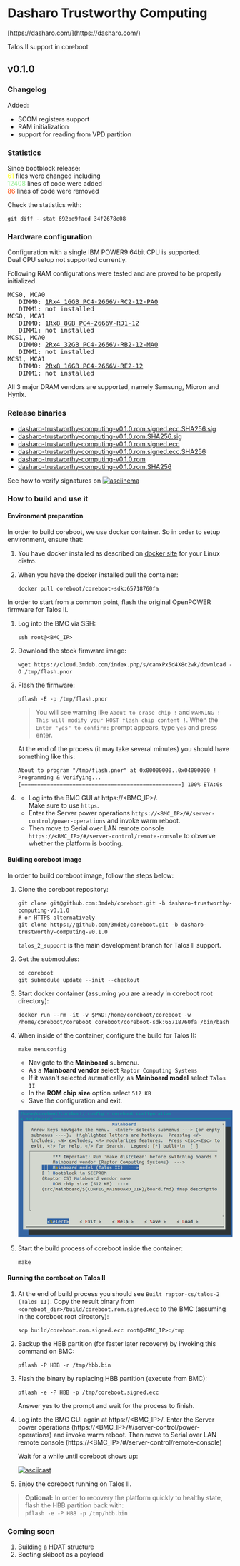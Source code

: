 # Dasharo Trustworthy Computing

[https://dasharo.com/](https://dasharo.com/)

Talos II support in coreboot

## v0.1.0

### Changelog

Added:
* SCOM registers support
* RAM initialization
* support for reading from VPD partition

### Statistics

Since bootblock release: \
<span style="color:yellow">61</span> files were changed including \
<span style="color:lightgreen">12408</span> lines of code were added \
<span style="color:orangered">86</span> lines of code were removed

Check the statistics with:
```
git diff --stat 692bd9facd 34f2678e08
```

### Hardware configuration

Configuration with a single IBM POWER9 64bit CPU is supported. \
Dual CPU setup not supported currently.

Following RAM configurations were tested and are proved to be properly initialized.
<pre>
MCS0, MCA0
   DIMM0: <a href=https://www.samsung.com/semiconductor/dram/module/M393A2K40CB2-CTD>1Rx4 16GB PC4-2666V-RC2-12-PA0</a>
   DIMM1: not installed
MCS0, MCA1
   DIMM0: <a href=https://www.crucial.com/memory/server-ddr4/mta9asf1g72pz-2g6j1>1Rx8 8GB PC4-2666V-RD1-12</a>
   DIMM1: not installed
MCS1, MCA0
   DIMM0: <a href=https://www.samsung.com/semiconductor/dram/module/M393A4K40CB2-CTD/>2Rx4 32GB PC4-2666V-RB2-12-MA0</a>
   DIMM1: not installed
MCS1, MCA1
   DIMM0: <a href=https://mis-prod-koce-homepage-cdn-01-blob-ep.azureedge.net/web/static_file/12701730956286135.pdf>2Rx8 16GB PC4-2666V-RE2-12</a>
   DIMM1: not installed
</pre>

All 3 major DRAM vendors are supported, namely Samsung, Micron and Hynix.

### Release binaries

* [dasharo-trustworthy-computing-v0.1.0.rom.signed.ecc.SHA256.sig](https://cloud.3mdeb.com/index.php/s/QX5CcteHppoNynT)
* [dasharo-trustworthy-computing-v0.1.0.rom.SHA256.sig](https://cloud.3mdeb.com/index.php/s/Kq9GbWwZegWQdpb)
* [dasharo-trustworthy-computing-v0.1.0.rom.signed.ecc](https://cloud.3mdeb.com/index.php/s/7F9zxPcRnaBkRiD)
* [dasharo-trustworthy-computing-v0.1.0.rom.signed.ecc.SHA256](https://cloud.3mdeb.com/index.php/s/4arNninMLdYZwxt)
* [dasharo-trustworthy-computing-v0.1.0.rom](https://cloud.3mdeb.com/index.php/s/4Aa9Et3eL44yzsn)
* [dasharo-trustworthy-computing-v0.1.0.rom.SHA256](https://cloud.3mdeb.com/index.php/s/xBrXpbqPWpJXydw)

See how to verify signatures on
[![asciinema](https://asciinema.org/a/4HLDDfLNBshqEVi9wEBdMuFXf.svg)](https://asciinema.org/a/4HLDDfLNBshqEVi9wEBdMuFXf?t=7)

### How to build and use it

#### Environment preparation

In order to build coreboot, we use docker container. So in order to setup
environment, ensure that:

1. You have docker installed as described on [docker site](https://docs.docker.com/engine/install/)
   for your Linux distro.
2. When you have the docker installed pull the container:

   ```
   docker pull coreboot/coreboot-sdk:65718760fa
   ```

In order to start from a common point, flash the original OpenPOWER firmware
for Talos II.

1. Log into the BMC via SSH:

   ```
   ssh root@<BMC_IP>
   ```

2. Download the stock firmware image:

   ```
   wget https://cloud.3mdeb.com/index.php/s/canxPx5d4X8c2wk/download -O /tmp/flash.pnor
   ```

3. Flash the firmware:

   ```
   pflash -E -p /tmp/flash.pnor
   ```

   > You will see warning like `About to erase chip !` and
   > `WARNING ! This will modify your HOST flash chip content !`. When the
   > `Enter "yes" to confirm:` prompt appears, type `yes` and press enter.

   At the end of the process (it may take several minutes) you should have
   something like this:

   ```
   About to program "/tmp/flash.pnor" at 0x00000000..0x04000000 !
   Programming & Verifying...
   [==================================================] 100% ETA:0s
   ```

4. * Log into the BMC GUI at https://<BMC_IP>/. \
     Make sure to use `https`.
   * Enter the Server power operations
     `https://<BMC_IP>/#/server-control/power-operations` and invoke
     warm reboot.
   * Then move to Serial over LAN remote console
     `https://<BMC_IP>/#/server-control/remote-console` to observe
     whether the platform is booting.

#### Buidling coreboot image

In order to build coreboot image, follow the steps below:

1. Clone the coreboot repository:

   ```
   git clone git@github.com:3mdeb/coreboot.git -b dasharo-trustworthy-computing-v0.1.0
   # or HTTPS alternatively
   git clone https://github.com/3mdeb/coreboot.git -b dasharo-trustworthy-computing-v0.1.0
   ```
   `talos_2_support` is the main development branch for Talos II support.

2. Get the submodules:

   ```
   cd coreboot
   git submodule update --init --checkout
   ```

3. Start docker container (assuming you are already in coreboot root
   directory):

   ```
   docker run --rm -it -v $PWD:/home/coreboot/coreboot -w /home/coreboot/coreboot coreboot/coreboot-sdk:65718760fa /bin/bash
   ```

4. When inside of the container, configure the build for Talos II:

   ```
   make menuconfig
   ```

   * Navigate to the **Mainboard** submenu.
   * As a **Mainboard vendor** select `Raptor Computing Systems`
   * If it wasn't selected autmatically, as **Mainboard model** select `Talos II`
   * In the **ROM chip size** option select `512 KB`
   * Save the configuration and exit.

   ![make menuconfig](images/cb_menuconfig_romstage.png)

5. Start the build process of coreboot inside the container:

   ```
   make
   ```

#### Running the coreboot on Talos II

1. At the end of build process you should see `Built raptor-cs/talos-2 (Talos II)`.
   Copy the result binary from `<coreboot_dir>/build/coreboot.rom.signed.ecc` to the BMC
   (assuming in the coreboot root directory):

   ```
   scp build/coreboot.rom.signed.ecc root@<BMC_IP>:/tmp
   ```

2. Backup the HBB partition (for faster later recovery) by invoking this
   command on BMC:

   ```
   pflash -P HBB -r /tmp/hbb.bin
   ```

3. Flash the binary by replacing HBB partition (execute from BMC):

   ```
   pflash -e -P HBB -p /tmp/coreboot.signed.ecc
   ```

   Answer yes to the prompt and wait for the process to finish.

4. Log into the BMC GUI again at https://<BMC_IP>/. Enter the Server power
   operations (https://<BMC_IP>/#/server-control/power-operations) and invoke
   warm reboot. Then move to Serial over LAN remote console
   (https://<BMC_IP>/#/server-control/remote-console)

   Wait for a while until coreboot shows up:

   [![asciicast](https://asciinema.org/a/hbeSMdHqHxJiYKxZCdRq3AIGa.svg)](https://asciinema.org/a/hbeSMdHqHxJiYKxZCdRq3AIGa)

5. Enjoy the coreboot running on Talos II.

> **Optional:** In order to recovery the platform quickly to healthy state, flash
> the HBB partition back with: \
> `pflash -e -P HBB -p /tmp/hbb.bin`

### Coming soon
1. Building a HDAT structure
2. Booting skiboot as a payload
